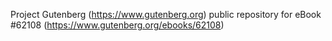 Project Gutenberg (https://www.gutenberg.org) public repository for
eBook #62108 (https://www.gutenberg.org/ebooks/62108)
